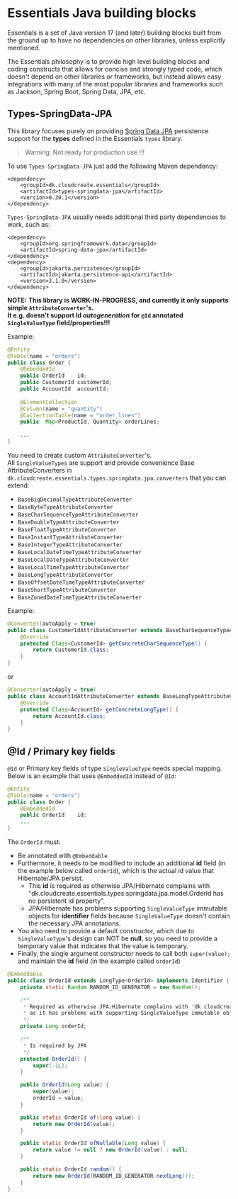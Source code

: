 # Essentials Java building blocks

Essentials is a set of Java version 17 (and later) building blocks built from the ground up to have no dependencies
on other libraries, unless explicitly mentioned.

The Essentials philosophy is to provide high level building blocks and coding constructs that allows for concise and
strongly typed code, which doesn't depend on other libraries or frameworks, but instead allows easy integrations with
many of the most popular libraries and frameworks such as Jackson, Spring Boot, Spring Data, JPA, etc.

## Types-SpringData-JPA

This library focuses purely on providing [Spring Data JPA](https://spring.io/projects/spring-data-jpa) persistence support for the **types** defined in the
Essentials `types` library.

> Warning: Not ready for production use !!!

To use `Types-SpringData-JPA` just add the following Maven dependency:
```
<dependency>
    <groupId>dk.cloudcreate.essentials</groupId>
    <artifactId>types-springdata-jpa</artifactId>
    <version>0.30.1</version>
</dependency>
```

`Types-SpringData-JPA` usually needs additional third party dependencies to work, such as:
```
<dependency>
    <groupId>org.springframework.data</groupId>
    <artifactId>spring-data-jpa</artifactId>
</dependency>
<dependency>
    <groupId>jakarta.persistence</groupId>
    <artifactId>jakarta.persistence-api</artifactId>
    <version>3.1.0</version>
</dependency>
```

**NOTE:**
**This library is WORK-IN-PROGRESS, and currently it only supports simple `AttributeConverter`'s.   
It e.g. doesn't support Id _autogeneration_ for `@Id` annotated `SingleValueType` field/properties!!!**

Example:

```java 
@Entity
@Table(name = "orders")
public class Order {
    @EmbeddedId
    public OrderId    id;
    public CustomerId customerId;
    public AccountId  accountId;
    
    @ElementCollection
    @Column(name = "quantity")
    @CollectionTable(name = "order_lines")
    public  Map<ProductId, Quantity> orderLines;
    
    ...
}
```

You need to create custom `AttributeConverter`'s.  
All `SingleValueTypes` are support and provide convenience Base AttributeConverters in
`dk.cloudcreate.essentials.types.springdata.jpa.converters` that you can extend:

- `BaseBigDecimalTypeAttributeConverter`
- `BaseByteTypeAttributeConverter`
- `BaseCharSequenceTypeAttributeConverter`
- `BaseDoubleTypeAttributeConverter`
- `BaseFloatTypeAttributeConverter`
- `BaseInstantTypeAttributeConverter`
- `BaseIntegerTypeAttributeConverter`
- `BaseLocalDateTimeTypeAttributeConverter`
- `BaseLocalDateTypeAttributeConverter`
- `BaseLocalTimeTypeAttributeConverter`
- `BaseLongTypeAttributeConverter`
- `BaseOffsetDateTimeTypeAttributeConverter`
- `BaseShortTypeAttributeConverter`
- `BaseZonedDateTimeTypeAttributeConverter`

Example:

```java 
@Converter(autoApply = true)
public class CustomerIdAttributeConverter extends BaseCharSequenceTypeAttributeConverter<CustomerId> {
    @Override
    protected Class<CustomerId> getConcreteCharSequenceType() {
        return CustomerId.class;
    }
}
```

or

```java 
@Converter(autoApply = true)
public class AccountIdAttributeConverter extends BaseLongTypeAttributeConverter<AccountId> {
    @Override
    protected Class<AccountId> getConcreteLongType() {
        return AccountId.class;
    }
}
```

## @Id / Primary key fields 

`@Id` or Primary key fields of type `SingleValueType` needs special mapping.
Below is an example that uses `@EmbeddedId` instead of `@Id`:

```java 
@Entity
@Table(name = "orders")
public class Order {
    @EmbeddedId
    public OrderId    id;
    ...
}
```

The `OrderId` must:
- Be annotated with `@Embeddable` 
- Furthermore, it needs to be modified to include an additional **id** field (in the example below called `orderId`),  which is the actual id value that Hibernate/JPA persist.
  - This **id** is required as otherwise JPA/Hibernate complains with "dk.cloudcreate.essentials.types.springdata.jpa.model.OrderId has no persistent id property".
  - JPA/Hibernate has problems supporting `SingleValueType` immutable objects for **identifier** fields because `SingleValueType` doesn't contain the necessary JPA annotations.  
- You also need to provide a default constructor, which due to `SingleValueType`'s design can NOT be **null**, so you need to provide a temporary value that indicates that the value is temporary.
- Finally, the single argument constructor needs to call both `super(value);` and maintain the **id** field (in the example called `orderId`)

```java
@Embeddable
public class OrderId extends LongType<OrderId> implements Identifier {
    private static Random RANDOM_ID_GENERATOR = new Random();

    /**
     * Required as otherwise JPA/Hibernate complains with "dk.cloudcreate.essentials.types.springdata.jpa.model.OrderId has no persistent id property"
     * as it has problems with supporting SingleValueType immutable objects for identifier fields (as SingleValueType doesn't contain the necessary JPA annotations)
     */
    private Long orderId;

    /**
     * Is required by JPA
     */
    protected OrderId() {
        super(-1L);
    }

    public OrderId(Long value) {
        super(value);
        orderId = value;
    }

    public static OrderId of(long value) {
        return new OrderId(value);
    }

    public static OrderId ofNullable(Long value) {
        return value != null ? new OrderId(value) : null;
    }

    public static OrderId random() {
        return new OrderId(RANDOM_ID_GENERATOR.nextLong());
    }
}
```